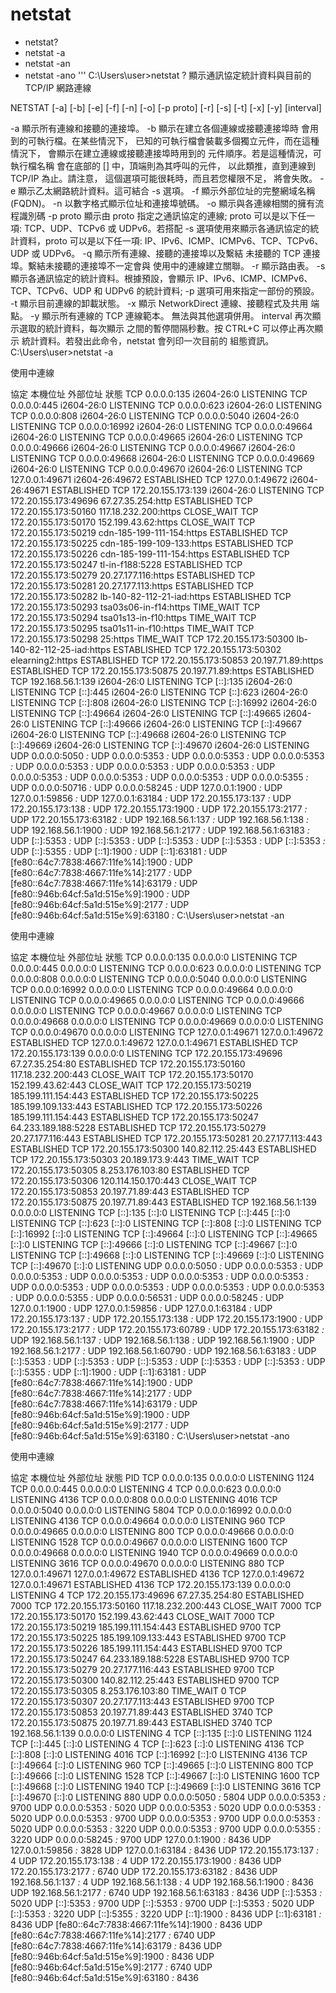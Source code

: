 # netstat
-  netstat\? 
-  netstat -a
-  netstat -an
-  netstat -ano
'''
C:\Users\user>netstat \?
顯示通訊協定統計資料與目前的 TCP/IP 網路連線

NETSTAT [-a] [-b] [-e] [-f] [-n] [-o] [-p proto] [-r] [-s] [-t] [-x] [-y] [interval]

  -a            顯示所有連線和接聽的連接埠。
  -b            顯示在建立各個連線或接聽連接埠時
                會用到的可執行檔。在某些情況下，
                已知的可執行檔會裝載多個獨立元件，而在這種情況下，
                會顯示在建立連線或接聽連接埠時用到的
                元件順序。若是這種情況，可執行檔名稱
                會在底部的 [] 中，頂端則為其呼叫的元件，
                以此類推，直到連線到 TCP/IP 為止。請注意，
                這個選項可能很耗時，而且若您權限不足，
                將會失敗。
  -e            顯示乙太網路統計資料。這可結合 -s
                選項。
  -f            顯示外部位址的完整網域名稱
                (FQDN)。
  -n            以數字格式顯示位址和連接埠號碼。
  -o            顯示與各連線相關的擁有流程識別碼
  -p proto      顯示由 proto 指定之通訊協定的連線; proto
                可以是以下任一項: TCP、UDP、TCPv6 或 UDPv6。若搭配 -s
                選項使用來顯示各通訊協定的統計資料，proto 可以是以下任一項:
                IP、IPv6、ICMP、ICMPv6、TCP、TCPv6、UDP 或 UDPv6。
  -q            顯示所有連線、接聽的連接埠以及繫結
                未接聽的 TCP 連接埠。繫結未接聽的連接埠不一定會與
                使用中的連線建立關聯。
  -r            顯示路由表。
  -s            顯示各通訊協定的統計資料。根據預設，會顯示
                IP、IPv6、ICMP、ICMPv6、TCP、TCPv6、UDP 和 UDPv6 的統計資料;
                -p 選項可用來指定一部份的預設。
  -t            顯示目前連線的卸載狀態。
  -x            顯示 NetworkDirect 連線、接聽程式及共用
                端點。
  -y            顯示所有連線的 TCP 連線範本。
                無法與其他選項併用。
  interval      再次顯示選取的統計資料，每次顯示
                之間的暫停間隔秒數。按 CTRL+C 可以停止再次顯示
                統計資料。若發出此命令，netstat 會列印一次目前的
                組態資訊。
C:\Users\user>netstat  -a

使用中連線

  協定   本機位址               外部位址               狀態
  TCP    0.0.0.0:135            i2604-26:0             LISTENING
  TCP    0.0.0.0:445            i2604-26:0             LISTENING
  TCP    0.0.0.0:623            i2604-26:0             LISTENING
  TCP    0.0.0.0:808            i2604-26:0             LISTENING
  TCP    0.0.0.0:5040           i2604-26:0             LISTENING
  TCP    0.0.0.0:16992          i2604-26:0             LISTENING
  TCP    0.0.0.0:49664          i2604-26:0             LISTENING
  TCP    0.0.0.0:49665          i2604-26:0             LISTENING
  TCP    0.0.0.0:49666          i2604-26:0             LISTENING
  TCP    0.0.0.0:49667          i2604-26:0             LISTENING
  TCP    0.0.0.0:49668          i2604-26:0             LISTENING
  TCP    0.0.0.0:49669          i2604-26:0             LISTENING
  TCP    0.0.0.0:49670          i2604-26:0             LISTENING
  TCP    127.0.0.1:49671        i2604-26:49672         ESTABLISHED
  TCP    127.0.0.1:49672        i2604-26:49671         ESTABLISHED
  TCP    172.20.155.173:139     i2604-26:0             LISTENING
  TCP    172.20.155.173:49696   67.27.35.254:http      ESTABLISHED
  TCP    172.20.155.173:50160   117.18.232.200:https   CLOSE_WAIT
  TCP    172.20.155.173:50170   152.199.43.62:https    CLOSE_WAIT
  TCP    172.20.155.173:50219   cdn-185-199-111-154:https  ESTABLISHED
  TCP    172.20.155.173:50225   cdn-185-199-109-133:https  ESTABLISHED
  TCP    172.20.155.173:50226   cdn-185-199-111-154:https  ESTABLISHED
  TCP    172.20.155.173:50247   tl-in-f188:5228        ESTABLISHED
  TCP    172.20.155.173:50279   20.27.177.116:https    ESTABLISHED
  TCP    172.20.155.173:50281   20.27.177.113:https    ESTABLISHED
  TCP    172.20.155.173:50282   lb-140-82-112-21-iad:https  ESTABLISHED
  TCP    172.20.155.173:50293   tsa03s06-in-f14:https  TIME_WAIT
  TCP    172.20.155.173:50294   tsa01s13-in-f10:https  TIME_WAIT
  TCP    172.20.155.173:50295   tsa01s11-in-f10:https  TIME_WAIT
  TCP    172.20.155.173:50298   25:https               TIME_WAIT
  TCP    172.20.155.173:50300   lb-140-82-112-25-iad:https  ESTABLISHED
  TCP    172.20.155.173:50302   elearning2:https       ESTABLISHED
  TCP    172.20.155.173:50853   20.197.71.89:https     ESTABLISHED
  TCP    172.20.155.173:50875   20.197.71.89:https     ESTABLISHED
  TCP    192.168.56.1:139       i2604-26:0             LISTENING
  TCP    [::]:135               i2604-26:0             LISTENING
  TCP    [::]:445               i2604-26:0             LISTENING
  TCP    [::]:623               i2604-26:0             LISTENING
  TCP    [::]:808               i2604-26:0             LISTENING
  TCP    [::]:16992             i2604-26:0             LISTENING
  TCP    [::]:49664             i2604-26:0             LISTENING
  TCP    [::]:49665             i2604-26:0             LISTENING
  TCP    [::]:49666             i2604-26:0             LISTENING
  TCP    [::]:49667             i2604-26:0             LISTENING
  TCP    [::]:49668             i2604-26:0             LISTENING
  TCP    [::]:49669             i2604-26:0             LISTENING
  TCP    [::]:49670             i2604-26:0             LISTENING
  UDP    0.0.0.0:5050           *:*
  UDP    0.0.0.0:5353           *:*
  UDP    0.0.0.0:5353           *:*
  UDP    0.0.0.0:5353           *:*
  UDP    0.0.0.0:5353           *:*
  UDP    0.0.0.0:5353           *:*
  UDP    0.0.0.0:5353           *:*
  UDP    0.0.0.0:5353           *:*
  UDP    0.0.0.0:5353           *:*
  UDP    0.0.0.0:5353           *:*
  UDP    0.0.0.0:5355           *:*
  UDP    0.0.0.0:50716          *:*
  UDP    0.0.0.0:58245          *:*
  UDP    127.0.0.1:1900         *:*
  UDP    127.0.0.1:59856        *:*
  UDP    127.0.0.1:63184        *:*
  UDP    172.20.155.173:137     *:*
  UDP    172.20.155.173:138     *:*
  UDP    172.20.155.173:1900    *:*
  UDP    172.20.155.173:2177    *:*
  UDP    172.20.155.173:63182   *:*
  UDP    192.168.56.1:137       *:*
  UDP    192.168.56.1:138       *:*
  UDP    192.168.56.1:1900      *:*
  UDP    192.168.56.1:2177      *:*
  UDP    192.168.56.1:63183     *:*
  UDP    [::]:5353              *:*
  UDP    [::]:5353              *:*
  UDP    [::]:5353              *:*
  UDP    [::]:5353              *:*
  UDP    [::]:5353              *:*
  UDP    [::]:5355              *:*
  UDP    [::1]:1900             *:*
  UDP    [::1]:63181            *:*
  UDP    [fe80::64c7:7838:4667:11fe%14]:1900  *:*
  UDP    [fe80::64c7:7838:4667:11fe%14]:2177  *:*
  UDP    [fe80::64c7:7838:4667:11fe%14]:63179  *:*
  UDP    [fe80::946b:64cf:5a1d:515e%9]:1900  *:*
  UDP    [fe80::946b:64cf:5a1d:515e%9]:2177  *:*
  UDP    [fe80::946b:64cf:5a1d:515e%9]:63180  *:*
  C:\Users\user>netstat -an

使用中連線

  協定   本機位址               外部位址               狀態
  TCP    0.0.0.0:135            0.0.0.0:0              LISTENING
  TCP    0.0.0.0:445            0.0.0.0:0              LISTENING
  TCP    0.0.0.0:623            0.0.0.0:0              LISTENING
  TCP    0.0.0.0:808            0.0.0.0:0              LISTENING
  TCP    0.0.0.0:5040           0.0.0.0:0              LISTENING
  TCP    0.0.0.0:16992          0.0.0.0:0              LISTENING
  TCP    0.0.0.0:49664          0.0.0.0:0              LISTENING
  TCP    0.0.0.0:49665          0.0.0.0:0              LISTENING
  TCP    0.0.0.0:49666          0.0.0.0:0              LISTENING
  TCP    0.0.0.0:49667          0.0.0.0:0              LISTENING
  TCP    0.0.0.0:49668          0.0.0.0:0              LISTENING
  TCP    0.0.0.0:49669          0.0.0.0:0              LISTENING
  TCP    0.0.0.0:49670          0.0.0.0:0              LISTENING
  TCP    127.0.0.1:49671        127.0.0.1:49672        ESTABLISHED
  TCP    127.0.0.1:49672        127.0.0.1:49671        ESTABLISHED
  TCP    172.20.155.173:139     0.0.0.0:0              LISTENING
  TCP    172.20.155.173:49696   67.27.35.254:80        ESTABLISHED
  TCP    172.20.155.173:50160   117.18.232.200:443     CLOSE_WAIT
  TCP    172.20.155.173:50170   152.199.43.62:443      CLOSE_WAIT
  TCP    172.20.155.173:50219   185.199.111.154:443    ESTABLISHED
  TCP    172.20.155.173:50225   185.199.109.133:443    ESTABLISHED
  TCP    172.20.155.173:50226   185.199.111.154:443    ESTABLISHED
  TCP    172.20.155.173:50247   64.233.189.188:5228    ESTABLISHED
  TCP    172.20.155.173:50279   20.27.177.116:443      ESTABLISHED
  TCP    172.20.155.173:50281   20.27.177.113:443      ESTABLISHED
  TCP    172.20.155.173:50300   140.82.112.25:443      ESTABLISHED
  TCP    172.20.155.173:50303   20.189.173.9:443       TIME_WAIT
  TCP    172.20.155.173:50305   8.253.176.103:80       ESTABLISHED
  TCP    172.20.155.173:50306   120.114.150.170:443    CLOSE_WAIT
  TCP    172.20.155.173:50853   20.197.71.89:443       ESTABLISHED
  TCP    172.20.155.173:50875   20.197.71.89:443       ESTABLISHED
  TCP    192.168.56.1:139       0.0.0.0:0              LISTENING
  TCP    [::]:135               [::]:0                 LISTENING
  TCP    [::]:445               [::]:0                 LISTENING
  TCP    [::]:623               [::]:0                 LISTENING
  TCP    [::]:808               [::]:0                 LISTENING
  TCP    [::]:16992             [::]:0                 LISTENING
  TCP    [::]:49664             [::]:0                 LISTENING
  TCP    [::]:49665             [::]:0                 LISTENING
  TCP    [::]:49666             [::]:0                 LISTENING
  TCP    [::]:49667             [::]:0                 LISTENING
  TCP    [::]:49668             [::]:0                 LISTENING
  TCP    [::]:49669             [::]:0                 LISTENING
  TCP    [::]:49670             [::]:0                 LISTENING
  UDP    0.0.0.0:5050           *:*
  UDP    0.0.0.0:5353           *:*
  UDP    0.0.0.0:5353           *:*
  UDP    0.0.0.0:5353           *:*
  UDP    0.0.0.0:5353           *:*
  UDP    0.0.0.0:5353           *:*
  UDP    0.0.0.0:5353           *:*
  UDP    0.0.0.0:5353           *:*
  UDP    0.0.0.0:5353           *:*
  UDP    0.0.0.0:5353           *:*
  UDP    0.0.0.0:5355           *:*
  UDP    0.0.0.0:56531          *:*
  UDP    0.0.0.0:58245          *:*
  UDP    127.0.0.1:1900         *:*
  UDP    127.0.0.1:59856        *:*
  UDP    127.0.0.1:63184        *:*
  UDP    172.20.155.173:137     *:*
  UDP    172.20.155.173:138     *:*
  UDP    172.20.155.173:1900    *:*
  UDP    172.20.155.173:2177    *:*
  UDP    172.20.155.173:60789   *:*
  UDP    172.20.155.173:63182   *:*
  UDP    192.168.56.1:137       *:*
  UDP    192.168.56.1:138       *:*
  UDP    192.168.56.1:1900      *:*
  UDP    192.168.56.1:2177      *:*
  UDP    192.168.56.1:60790     *:*
  UDP    192.168.56.1:63183     *:*
  UDP    [::]:5353              *:*
  UDP    [::]:5353              *:*
  UDP    [::]:5353              *:*
  UDP    [::]:5353              *:*
  UDP    [::]:5353              *:*
  UDP    [::]:5355              *:*
  UDP    [::1]:1900             *:*
  UDP    [::1]:63181            *:*
  UDP    [fe80::64c7:7838:4667:11fe%14]:1900  *:*
  UDP    [fe80::64c7:7838:4667:11fe%14]:2177  *:*
  UDP    [fe80::64c7:7838:4667:11fe%14]:63179  *:*
  UDP    [fe80::946b:64cf:5a1d:515e%9]:1900  *:*
  UDP    [fe80::946b:64cf:5a1d:515e%9]:2177  *:*
  UDP    [fe80::946b:64cf:5a1d:515e%9]:63180  *:*
 C:\Users\user>netstat -ano

使用中連線

  協定   本機位址               外部位址               狀態            PID
  TCP    0.0.0.0:135            0.0.0.0:0              LISTENING       1124
  TCP    0.0.0.0:445            0.0.0.0:0              LISTENING       4
  TCP    0.0.0.0:623            0.0.0.0:0              LISTENING       4136
  TCP    0.0.0.0:808            0.0.0.0:0              LISTENING       4016
  TCP    0.0.0.0:5040           0.0.0.0:0              LISTENING       5804
  TCP    0.0.0.0:16992          0.0.0.0:0              LISTENING       4136
  TCP    0.0.0.0:49664          0.0.0.0:0              LISTENING       960
  TCP    0.0.0.0:49665          0.0.0.0:0              LISTENING       800
  TCP    0.0.0.0:49666          0.0.0.0:0              LISTENING       1528
  TCP    0.0.0.0:49667          0.0.0.0:0              LISTENING       1600
  TCP    0.0.0.0:49668          0.0.0.0:0              LISTENING       1940
  TCP    0.0.0.0:49669          0.0.0.0:0              LISTENING       3616
  TCP    0.0.0.0:49670          0.0.0.0:0              LISTENING       880
  TCP    127.0.0.1:49671        127.0.0.1:49672        ESTABLISHED     4136
  TCP    127.0.0.1:49672        127.0.0.1:49671        ESTABLISHED     4136
  TCP    172.20.155.173:139     0.0.0.0:0              LISTENING       4
  TCP    172.20.155.173:49696   67.27.35.254:80        ESTABLISHED     7000
  TCP    172.20.155.173:50160   117.18.232.200:443     CLOSE_WAIT      7000
  TCP    172.20.155.173:50170   152.199.43.62:443      CLOSE_WAIT      7000
  TCP    172.20.155.173:50219   185.199.111.154:443    ESTABLISHED     9700
  TCP    172.20.155.173:50225   185.199.109.133:443    ESTABLISHED     9700
  TCP    172.20.155.173:50226   185.199.111.154:443    ESTABLISHED     9700
  TCP    172.20.155.173:50247   64.233.189.188:5228    ESTABLISHED     9700
  TCP    172.20.155.173:50279   20.27.177.116:443      ESTABLISHED     9700
  TCP    172.20.155.173:50300   140.82.112.25:443      ESTABLISHED     9700
  TCP    172.20.155.173:50305   8.253.176.103:80       TIME_WAIT       0
  TCP    172.20.155.173:50307   20.27.177.113:443      ESTABLISHED     9700
  TCP    172.20.155.173:50853   20.197.71.89:443       ESTABLISHED     3740
  TCP    172.20.155.173:50875   20.197.71.89:443       ESTABLISHED     3740
  TCP    192.168.56.1:139       0.0.0.0:0              LISTENING       4
  TCP    [::]:135               [::]:0                 LISTENING       1124
  TCP    [::]:445               [::]:0                 LISTENING       4
  TCP    [::]:623               [::]:0                 LISTENING       4136
  TCP    [::]:808               [::]:0                 LISTENING       4016
  TCP    [::]:16992             [::]:0                 LISTENING       4136
  TCP    [::]:49664             [::]:0                 LISTENING       960
  TCP    [::]:49665             [::]:0                 LISTENING       800
  TCP    [::]:49666             [::]:0                 LISTENING       1528
  TCP    [::]:49667             [::]:0                 LISTENING       1600
  TCP    [::]:49668             [::]:0                 LISTENING       1940
  TCP    [::]:49669             [::]:0                 LISTENING       3616
  TCP    [::]:49670             [::]:0                 LISTENING       880
  UDP    0.0.0.0:5050           *:*                                    5804
  UDP    0.0.0.0:5353           *:*                                    9700
  UDP    0.0.0.0:5353           *:*                                    5020
  UDP    0.0.0.0:5353           *:*                                    5020
  UDP    0.0.0.0:5353           *:*                                    5020
  UDP    0.0.0.0:5353           *:*                                    9700
  UDP    0.0.0.0:5353           *:*                                    9700
  UDP    0.0.0.0:5353           *:*                                    5020
  UDP    0.0.0.0:5353           *:*                                    3220
  UDP    0.0.0.0:5353           *:*                                    9700
  UDP    0.0.0.0:5355           *:*                                    3220
  UDP    0.0.0.0:58245          *:*                                    9700
  UDP    127.0.0.1:1900         *:*                                    8436
  UDP    127.0.0.1:59856        *:*                                    3828
  UDP    127.0.0.1:63184        *:*                                    8436
  UDP    172.20.155.173:137     *:*                                    4
  UDP    172.20.155.173:138     *:*                                    4
  UDP    172.20.155.173:1900    *:*                                    8436
  UDP    172.20.155.173:2177    *:*                                    6740
  UDP    172.20.155.173:63182   *:*                                    8436
  UDP    192.168.56.1:137       *:*                                    4
  UDP    192.168.56.1:138       *:*                                    4
  UDP    192.168.56.1:1900      *:*                                    8436
  UDP    192.168.56.1:2177      *:*                                    6740
  UDP    192.168.56.1:63183     *:*                                    8436
  UDP    [::]:5353              *:*                                    5020
  UDP    [::]:5353              *:*                                    9700
  UDP    [::]:5353              *:*                                    9700
  UDP    [::]:5353              *:*                                    5020
  UDP    [::]:5353              *:*                                    3220
  UDP    [::]:5355              *:*                                    3220
  UDP    [::1]:1900             *:*                                    8436
  UDP    [::1]:63181            *:*                                    8436
  UDP    [fe80::64c7:7838:4667:11fe%14]:1900  *:*                                    8436
  UDP    [fe80::64c7:7838:4667:11fe%14]:2177  *:*                                    6740
  UDP    [fe80::64c7:7838:4667:11fe%14]:63179  *:*                                    8436
  UDP    [fe80::946b:64cf:5a1d:515e%9]:1900  *:*                                    8436
  UDP    [fe80::946b:64cf:5a1d:515e%9]:2177  *:*                                    6740
  UDP    [fe80::946b:64cf:5a1d:515e%9]:63180  *:*                                    8436 

